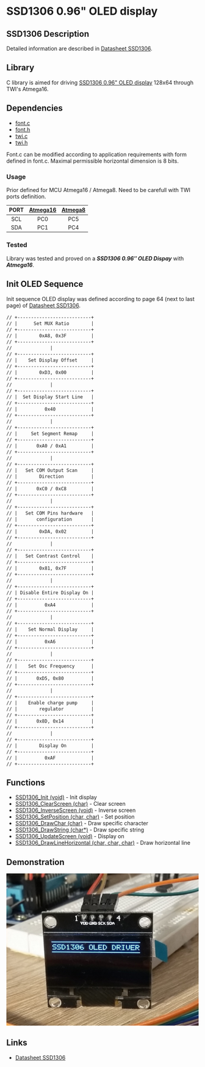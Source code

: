 # SSD1306 0.96" OLED display

## SSD1306 Description
Detailed information are described in [Datasheet SSD1306](https://cdn-shop.adafruit.com/datasheets/SSD1306.pdf).

## Library
C library is aimed for driving [SSD1306 0.96" OLED display](#demonstration) 128x64 through TWI's Atmega16.

## Dependencies
- [font.c](https://github.com/Matiasus/SSD1306/blob/readme-edits/lib/font.c)
- [font.h](https://github.com/Matiasus/SSD1306/blob/readme-edits/lib/font.h)
- [twi.c](https://github.com/Matiasus/SSD1306/blob/readme-edits/lib/twi.c)
- [twi.h](https://github.com/Matiasus/SSD1306/blob/readme-edits/lib/twi.h)

Font.c can be modified according to application requirements with form defined in font.c. Maximal permissible horizontal dimension is 8 bits.

### Usage
Prior defined for MCU Atmega16 / Atmega8. Need to be carefull with TWI ports definition.

| PORT  | [Atmega16](http://ww1.microchip.com/downloads/en/devicedoc/doc2466.pdf) | [Atmega8](https://ww1.microchip.com/downloads/en/DeviceDoc/Atmel-2486-8-bit-AVR-microcontroller-ATmega8_L_datasheet.pdf) |
| :---: | :---: | :---: |
| SCL | PC0 | PC5 |
| SDA | PC1 | PC4 |

### Tested
Library was tested and proved on a **_SSD1306 0.96″ OLED Dispay_** with **_Atmega16_**.

## Init OLED Sequence
Init sequence OLED display was defined according to page 64 (next to last page) of [Datasheet SSD1306](https://cdn-shop.adafruit.com/datasheets/SSD1306.pdf).

```
// +---------------------------+
// |      Set MUX Ratio        |
// +---------------------------+
// |        0xA8, 0x3F         |
// +---------------------------+
//              |
// +---------------------------+
// |    Set Display Offset     |
// +---------------------------+
// |        0xD3, 0x00         |
// +---------------------------+
//              |
// +---------------------------+
// |  Set Display Start Line   |
// +---------------------------+
// |          0x40             |
// +---------------------------+
//              |
// +---------------------------+
// |     Set Segment Remap     |
// +---------------------------+
// |       0xA0 / 0xA1         |
// +---------------------------+
//              |
// +---------------------------+
// |   Set COM Output Scan     |
// |        Direction          |
// +---------------------------+
// |       0xC0 / 0xC8         |
// +---------------------------+
//              |
// +---------------------------+
// |   Set COM Pins hardware   |
// |       configuration       |
// +---------------------------+
// |        0xDA, 0x02         |
// +---------------------------+
//              |
// +---------------------------+
// |   Set Contrast Control    |
// +---------------------------+
// |        0x81, 0x7F         |
// +---------------------------+
//              |
// +---------------------------+
// | Disable Entire Display On |
// +---------------------------+
// |          0xA4             |
// +---------------------------+
//              |
// +---------------------------+
// |    Set Normal Display     |
// +---------------------------+
// |          0xA6             |
// +---------------------------+
//              |
// +---------------------------+
// |    Set Osc Frequency      |
// +---------------------------+
// |       0xD5, 0x80          |
// +---------------------------+
//              |
// +---------------------------+
// |    Enable charge pump     |
// |        regulator          |
// +---------------------------+
// |       0x8D, 0x14          |
// +---------------------------+
//              |
// +---------------------------+
// |        Display On         |
// +---------------------------+
// |          0xAF             |
// +---------------------------+
```
## Functions
- [SSD1306_Init (void)](#ssd1306_init) - Init display
- [SSD1306_ClearScreen (char)](#ssd1306_clearscreen) - Clear screen
- [SSD1306_InverseScreen (void)](#ssd1306_inversescreen) - Inverse screen
- [SSD1306_SetPosition (char, char)](#ssd1306_setposition) - Set position
- [SSD1306_DrawChar (char)](#ssd1306_drawchar) - Draw specific character
- [SSD1306_DrawString (char*)](#ssd1306_drawstring) - Draw specific string
- [SSD1306_UpdateScreen (void)](#ssd1306_updatescreen) - Display on
- [SSD1306_DrawLineHorizontal (char, char, char)](#ssd1306_drawlinehorizontal) - Draw horizontal line

## Demonstration
<img src="img/demonstration_ssd1306.jpg" />

## Links
- [Datasheet SSD1306](https://cdn-shop.adafruit.com/datasheets/SSD1306.pdf)
